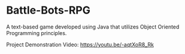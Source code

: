 # Battle-Bots-RPG
 A text-based game developed using Java that utilizes Object Oriented Programming principles.

Project Demonstration Video:
https://youtu.be/-aqtXoR8_Rk
